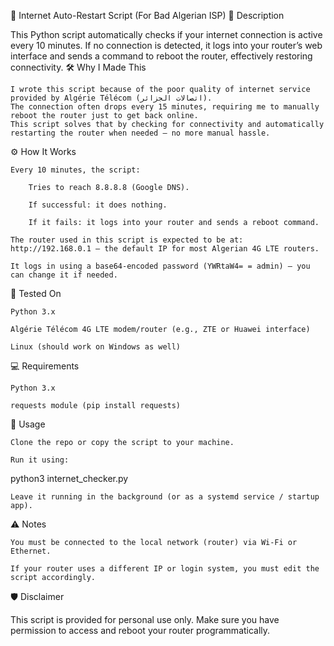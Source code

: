 📡 Internet Auto-Restart Script (For Bad Algerian ISP)
🧾 Description

This Python script automatically checks if your internet connection is active every 10 minutes.
If no connection is detected, it logs into your router’s web interface and sends a command to reboot the router, effectively restoring connectivity.
🛠️ Why I Made This

    I wrote this script because of the poor quality of internet service provided by Algérie Télécom (اتصالات الجزائر).
    The connection often drops every 15 minutes, requiring me to manually reboot the router just to get back online.
    This script solves that by checking for connectivity and automatically restarting the router when needed — no more manual hassle.

⚙️ How It Works

    Every 10 minutes, the script:

        Tries to reach 8.8.8.8 (Google DNS).

        If successful: it does nothing.

        If it fails: it logs into your router and sends a reboot command.

    The router used in this script is expected to be at: http://192.168.0.1 — the default IP for most Algerian 4G LTE routers.

    It logs in using a base64-encoded password (YWRtaW4= = admin) — you can change it if needed.

🧪 Tested On

    Python 3.x

    Algérie Télécom 4G LTE modem/router (e.g., ZTE or Huawei interface)

    Linux (should work on Windows as well)

💻 Requirements

    Python 3.x

    requests module (pip install requests)

📝 Usage

    Clone the repo or copy the script to your machine.

    Run it using:

python3 internet_checker.py

    Leave it running in the background (or as a systemd service / startup app).

⚠️ Notes

    You must be connected to the local network (router) via Wi-Fi or Ethernet.

    If your router uses a different IP or login system, you must edit the script accordingly.

🛡️ Disclaimer

This script is provided for personal use only.
Make sure you have permission to access and reboot your router programmatically.
